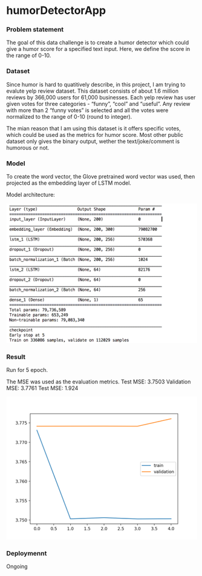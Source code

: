 # humorDetectorApp

### Problem statement 

The goal of this data challenge is to create a humor detector which could give a humor score for a specified text input. Here, we define the score in the range of 0-10.  

### Dataset 
Since humor is hard to quatitively describe, in this project, I am trying to evalute yelp review dataset. This dataset consists of about 1.6 million reviews by 366,000 users for 61,000 businesses. Each yelp review has user given votes for three categories - “funny”, “cool” and “useful”. Any review with more than 2 “funny votes” is selected and all the votes were normalized to the range of 0-10 (round to integer). 

The mian reason that I am using this dataset is it offers specific votes, which could be used as the metrics for humor score. Most other public dataset only gives the binary output, wether the text/joke/comment is humorous or not. 

### Model 

To create the word vector, the Glove pretrained word vector was used, then projected as the embedding layer of LSTM model. 

Model architecture:

![alt text](./outputData/LSTM/modelArchitecture.png)



### Result 

Run for 5 epoch. 

The MSE was used as the evaluation metrics. 
Test MSE: 3.7503
Validation MSE: 3.7761
Test MSE: 1.924

![alt text](./outputData/LSTM/loss.png)

### Deploymennt 

Ongoing 
